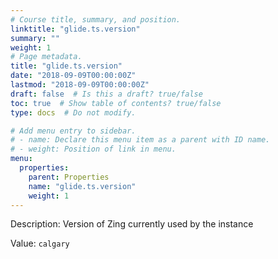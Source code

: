 ```yaml
---
# Course title, summary, and position.
linktitle: "glide.ts.version"
summary: ""
weight: 1
# Page metadata.
title: "glide.ts.version"
date: "2018-09-09T00:00:00Z"
lastmod: "2018-09-09T00:00:00Z"
draft: false  # Is this a draft? true/false
toc: true  # Show table of contents? true/false
type: docs  # Do not modify.

# Add menu entry to sidebar.
# - name: Declare this menu item as a parent with ID name.
# - weight: Position of link in menu.
menu:
  properties:
    parent: Properties
    name: "glide.ts.version"
    weight: 1
---
```


Description: Version of Zing currently used by the instance


Value: `calgary`